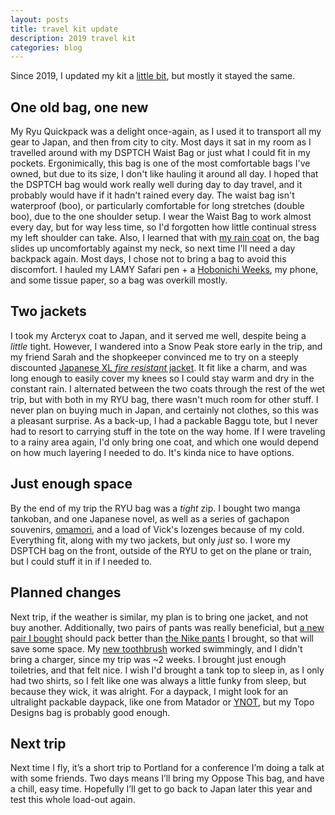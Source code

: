 ```yaml
---
layout: posts
title: travel kit update
description: 2019 travel kit
categories: blog
---
```


Since 2019, I updated my kit a [little bit](https://twitter.com/brookshelley/status/1100823338497105921), but mostly it stayed the same.

## One old bag, one new

My Ryu Quickpack was a delight once-again, as I used it to transport all my gear to Japan, and then from city to city. Most days it sat in my room as I travelled around with my DSPTCH Waist Bag or just what I could fit in my pockets. Ergonimically, this bag is one of the most comfortable bags I've owned, but due to its size, I don't like hauling it around all day. I hoped that the DSPTCH bag would work really well during day to day travel, and it probably would have if it hadn't rained every day. The waist bag isn't waterproof (boo), or particularly comfortable for long stretches (double boo), due to the one shoulder setup. I wear the Waist Bag to work almost every day, but for way less time, so I'd forgotten how little continual stress my left shoulder can take. Also, I learned that with [my rain coat](https://www.arcteryx.com/us/en/shop/womens/codetta-coat) on, the bag slides up uncomfortably against my neck, so next time I'll need a day backpack again. Most days, I chose not to bring a bag to avoid this discomfort. I hauled my LAMY Safari pen + a [Hobonichi Weeks](https://www.jetpens.com/Hobonichi-Techo-Weeks/ct/4399), my phone, and some tissue paper, so a bag was overkill mostly.

## Two jackets

I took my Arcteryx coat to Japan, and it served me well, despite being a _little_ tight. However, I wandered into a Snow Peak store early in the trip, and my friend Sarah and the shopkeeper convinced me to try on a steeply discounted [Japanese XL _fire resistant_ jacket](https://snowpeak.com/collections/outerwear-1/products/jk-18au004-fr-rain-trench?variant=13074792972386). It fit like a charm, and was long enough to easily cover my knees so I could stay warm and dry in the constant rain. I alternated between the two coats through the rest of the wet trip, but with both in my RYU bag, there wasn't much room for other stuff. I never plan on buying much in Japan, and certainly not clothes, so this was a pleasant surprise. As a back-up, I had a packable Baggu tote, but I never had to resort to carrying stuff in the tote on the way home. If I were traveling to a rainy area again, I'd only bring one coat, and which one would depend on how much layering I needed to do. It's kinda nice to have options.

## Just enough space

By the end of my trip the RYU bag was a _tight_ zip. I bought two manga tankoban, and one Japanese novel, as well as a series of gachapon souvenirs, [omamori](https://www.tokyoweekender.com/2015/05/japanese-lucky-charms-the-guide-to-omamori/), and a load of Vick's lozenges because of my cold. Everything fit, along with my two jackets, but only _just_ so. I wore my DSPTCH bag on the front, outside of the RYU to get on the plane or train, but I could stuff it in if I needed to.

## Planned changes

Next trip, if the weather is similar, my plan is to bring one jacket, and not buy another. Additionally, two pairs of pants was really beneficial, but [a new pair I bought](http://www.coalatree.com/collections/kachula/products/trailhead-adventure-pant) should pack better than [the Nike pants](https://shop.nordstrom.com/s/nike-nikelab-x-mmw-womens-pants/4796841) I brought, so that will save some space. My [new toothbrush](http://www.goby.co/products/electric-toothbrush-all-black) worked swimmingly, and I didn't bring a charger, since my trip was ~2 weeks. I brought just enough toiletries, and that felt nice. I wish I'd brought a tank top to sleep in, as I only had two shirts, so I felt like one was always a little funky from sleep, but because they wick, it was alright. For a daypack, I might look for an ultralight packable daypack, like one from Matador or [YNOT](http://www.ynotmade.com/en/shop/splitshift/?sku=5808), but my Topo Designs bag is probably good enough.

## Next trip

Next time I fly, it’s a short trip to Portland for a conference I’m doing a talk at with some friends. Two days means I’ll bring my Oppose This bag, and have a chill, easy time. Hopefully I’ll get to go back to Japan later this year and test this whole load-out again.
